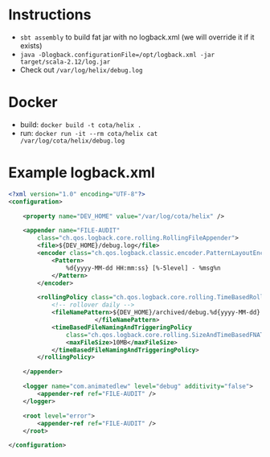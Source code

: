 # Instructions
- `sbt assembly` to build fat jar with no logback.xml (we will override it if it exists)
- `java -Dlogback.configurationFile=/opt/logback.xml -jar target/scala-2.12/log.jar`
- Check out `/var/log/helix/debug.log`

# Docker
 - build: `docker build -t cota/helix .`
 - run: `docker run -it --rm cota/helix cat /var/log/cota/helix/debug.log`

# Example logback.xml
```xml
<?xml version="1.0" encoding="UTF-8"?>
<configuration>

	<property name="DEV_HOME" value="/var/log/cota/helix" />

	<appender name="FILE-AUDIT"
		class="ch.qos.logback.core.rolling.RollingFileAppender">
		<file>${DEV_HOME}/debug.log</file>
		<encoder class="ch.qos.logback.classic.encoder.PatternLayoutEncoder">
			<Pattern>
				%d{yyyy-MM-dd HH:mm:ss} [%-5level] - %msg%n
			</Pattern>
		</encoder>

		<rollingPolicy class="ch.qos.logback.core.rolling.TimeBasedRollingPolicy">
			<!-- rollover daily -->
			<fileNamePattern>${DEV_HOME}/archived/debug.%d{yyyy-MM-dd}.%i.log
                        </fileNamePattern>
			<timeBasedFileNamingAndTriggeringPolicy
				class="ch.qos.logback.core.rolling.SizeAndTimeBasedFNATP">
				<maxFileSize>10MB</maxFileSize>
			</timeBasedFileNamingAndTriggeringPolicy>
		</rollingPolicy>

	</appender>

	<logger name="com.animatedlew" level="debug" additivity="false">
		<appender-ref ref="FILE-AUDIT" />
	</logger>

	<root level="error">
		<appender-ref ref="FILE-AUDIT" />
	</root>

</configuration>
```
